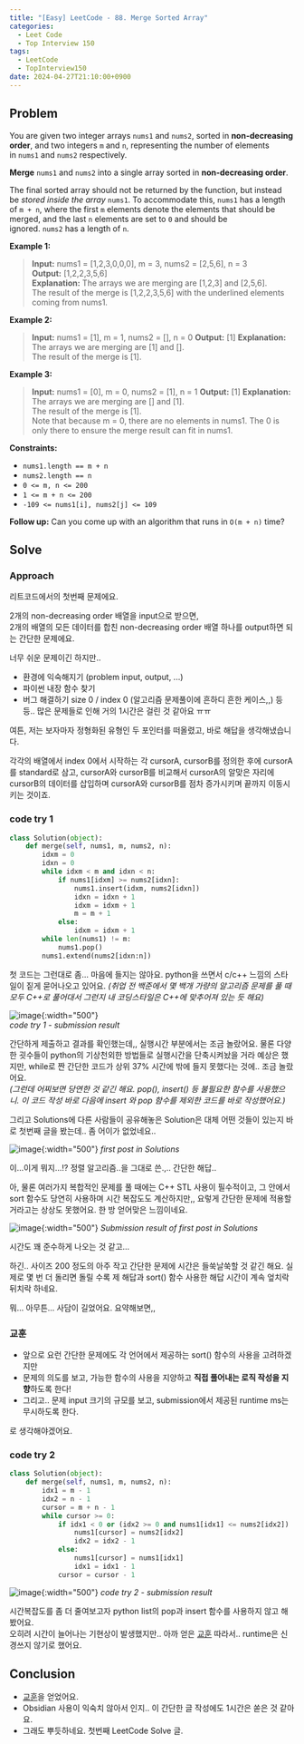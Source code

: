 ```yaml
---
title: "[Easy] LeetCode - 88. Merge Sorted Array"
categories:
  - Leet Code
  - Top Interview 150
tags:
  - LeetCode
  - TopInterview150
date: 2024-04-27T21:10:00+0900
---
```


## Problem

You are given two integer arrays `nums1` and `nums2`, sorted in **non-decreasing order**, and two integers `m` and `n`, representing the number of elements in `nums1` and `nums2` respectively.

**Merge** `nums1` and `nums2` into a single array sorted in **non-decreasing order**.

The final sorted array should not be returned by the function, but instead be _stored inside the array_ `nums1`. To accommodate this, `nums1` has a length of `m + n`, where the first `m` elements denote the elements that should be merged, and the last `n` elements are set to `0` and should be ignored. `nums2` has a length of `n`.

**Example 1:**

> **Input:** nums1 = [1,2,3,0,0,0], m = 3, nums2 = [2,5,6], n = 3  
> **Output:** [1,2,2,3,5,6]  
> **Explanation:** The arrays we are merging are [1,2,3] and [2,5,6].  
> The result of the merge is [1,2,2,3,5,6] with the underlined elements coming from nums1.

**Example 2:**

> **Input:** nums1 = [1], m = 1, nums2 = [], n = 0
> **Output:** [1]
> **Explanation:** The arrays we are merging are [1] and [].  
> The result of the merge is [1].

**Example 3:**

> **Input:** nums1 = [0], m = 0, nums2 = [1], n = 1
> **Output:** [1]
> **Explanation:** The arrays we are merging are [] and [1].  
> The result of the merge is [1].  
> Note that because m = 0, there are no elements in nums1. The 0 is only there to ensure the merge result can fit in nums1.

**Constraints:**

- `nums1.length == m + n`
- `nums2.length == n`
- `0 <= m, n <= 200`
- `1 <= m + n <= 200`
- `-109 <= nums1[i], nums2[j] <= 109`

**Follow up:** Can you come up with an algorithm that runs in `O(m + n)` time?

## Solve

### Approach

리트코드에서의 첫번째 문제에요.

2개의 non-decreasing order 배열을 input으로 받으면,  
2개의 배열의 모든 데이터를 합친 non-decreasing order 배열 하나를 output하면 되는 간단한 문제에요.

너무 쉬운 문제이긴 하지만..
- 환경에 익숙해지기 (problem input, output, ...)
- 파이썬 내장 함수 찾기
- 버그 해결하기 size 0 / index 0 (알고리즘 문제풀이에 흔하디 흔한 케이스,,)
등등.. 많은 문제들로 인해 거의 1시간은 걸린 것 같아요 ㅠㅠ

여튼, 저는 보자마자 정형화된 유형인 두 포인터를 떠올렸고, 바로 해답을 생각해냈습니다.

각각의 배열에서 index 0에서 시작하는 각 cursorA, cursorB를 정의한 후에 cursorA를 standard로 삼고, cursorA와 cursorB를 비교해서 cursorA의 알맞은 자리에 cursorB의 데이터를 삽입하며 cursorA와 cursorB를 점차 증가시키며 끝까지 이동시키는 것이죠.

### code try 1
```python
class Solution(object):
    def merge(self, nums1, m, nums2, n):
        idxm = 0
        idxn = 0
        while idxm < m and idxn < n:
            if nums1[idxm] >= nums2[idxn]:
                nums1.insert(idxm, nums2[idxn])
                idxn = idxn + 1
                idxm = idxm + 1
                m = m + 1
            else:
                idxm = idxm + 1
        while len(nums1) != m:
            nums1.pop()
        nums1.extend(nums2[idxn:n])
```

첫 코드는 그런대로 좀... 마음에 들지는 않아요. python을 쓰면서 c/c++ 느낌의 스타일이 짙게 묻어나오고 있어요. _(취업 전 백준에서 몇 백개 가량의 알고리즘 문제를 풀 때 모두 C++로 풀어대서 그런지 내 코딩스타일은 C++에 맞추어져 있는 듯 해요)_

![image](/assets/img/2024-04-27-leetcode-88/Pasted-image-20240427195242.png){:width="500"}  
_code try 1 - submission result_

간단하게 제출하고 결과를 확인했는데,, 실행시간 부분에서는 조금 놀랐어요. 물론 다양한 굇수들이 python의 기상천외한 방법들로 실행시간을 단축시켜놨을 거라 예상은 했지만, while로 짠 간단한 코드가 상위 37% 시간에 밖에 들지 못했다는 것에.. 조금 놀랐어요.  
_(그런데 어찌보면 당연한 것 같긴 해요. pop(), insert() 등 불필요한 함수를 사용했으니. 이 코드 작성 바로 다음에 insert 와 pop 함수를 제외한 코드를 바로 작성했어요.)_

그리고 Solutions에 다른 사람들이 공유해놓은 Solution은 대체 어떤 것들이 있는지 바로 첫번째 글을 봤는데.. 좀 어이가 없었네요..

![image](/assets/img/2024-04-27-leetcode-88/Pasted-image-20240427200246.png){:width="500"}
_first post in Solutions_

이...이게 뭐지...!? 정렬 알고리즘..을 그대로 쓴.,.. 간단한 해답..

아, 물론 여러가지 복합적인 문제를 풀 때에는 C++ STL 사용이 필수적이고, 그 안에서 sort 함수도 당연히 사용하며 시간 복잡도도 계산하지만,, 요렇게 간단한 문제에 적용할 거라고는 상상도 못했어요. 한 방 얻어맞은 느낌이네요.

![image](/assets/img/2024-04-27-leetcode-88/Pasted-image-20240427200615.png){:width="500"}
_Submission result of first post in Solutions_

시간도 꽤 준수하게 나오는 것 같고...

하긴.. 사이즈 200 정도의 아주 작고 간단한 문제에 시간은 들쑥날쑥할 것 같긴 해요. 실제로 몇 번 더 돌리면 돌릴 수록  제 해답과 sort() 함수 사용한 해답 시간이 계속 엎치락 뒤치락 하네요.

뭐... 아무튼... 사담이 길었어요. 요약해보면,,

### 교훈

- 앞으로 요런 간단한 문제에도 각 언어에서 제공하는 sort() 함수의 사용을 고려하겠지만
- 문제의 의도를 보고, 가능한 함수의 사용을 지양하고 **직접 풀어내는 로직 작성을 지향**하도록 한다!
- 그리고.. 문제 input 크기의 규모를 보고, submission에서 제공된 runtime ms는 무시하도록 한다.

로 생각해야겠어요.

### code try 2

```python
class Solution(object):
    def merge(self, nums1, m, nums2, n):
        idx1 = m - 1
        idx2 = n - 1
        cursor = m + n - 1
        while cursor >= 0:
            if idx1 < 0 or (idx2 >= 0 and nums1[idx1] <= nums2[idx2]) :
                nums1[cursor] = nums2[idx2]
                idx2 = idx2 - 1
            else:
                nums1[cursor] = nums1[idx1]
                idx1 = idx1 - 1
            cursor = cursor - 1
```

![image](/assets/img/2024-04-27-leetcode-88/Pasted-image-20240427201732.png){:width="500"}
_code try 2 - submission result_

시간복잡도를 좀 더 줄여보고자 python list의 pop과 insert 함수를 사용하지 않고 해봤어요.  
오히려 시간이 늘어나는 기현상이 발생했지만.. 아까 얻은 [교훈](#교훈) 따라서.. runtime은 신경쓰지 않기로 했어요.

## Conclusion

- [교훈](#교훈)을 얻었어요.
- Obsidian 사용이 익숙치 않아서 인지.. 이 간단한 글 작성에도 1시간은 쏟은 것 같아요.
- 그래도 뿌듯하네요. 첫번째 LeetCode Solve 글.